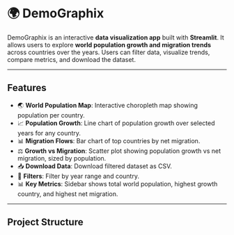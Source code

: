 # 🌍 DemoGraphix

DemoGraphix is an interactive **data visualization app** built with **Streamlit**. It allows users to explore **world population growth and migration trends** across countries over the years. Users can filter data, visualize trends, compare metrics, and download the dataset.

---

## **Features**

- 🌏 **World Population Map**: Interactive choropleth map showing population per country.  
- 📈 **Population Growth**: Line chart of population growth over selected years for any country.  
- 📊 **Migration Flows**: Bar chart of top countries by net migration.  
- ⚖️ **Growth vs Migration**: Scatter plot showing population growth vs net migration, sized by population.  
- 📥 **Download Data**: Download filtered dataset as CSV.  
- 🔎 **Filters**: Filter by year range and country.  
- 📊 **Key Metrics**: Sidebar shows total world population, highest growth country, and highest net migration.

---

## **Project Structure**

